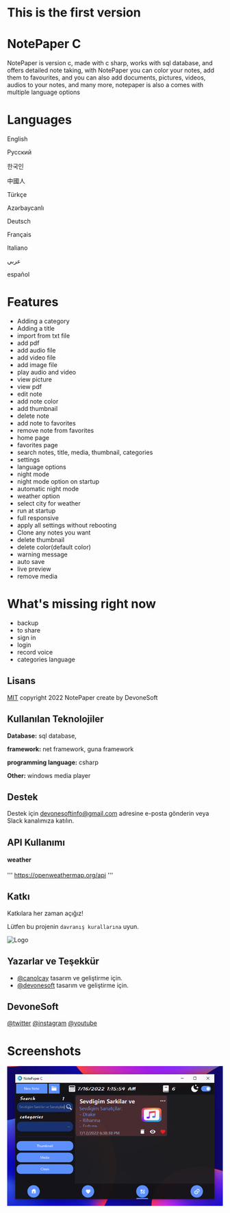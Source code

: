 # This is the first version
# NotePaper C

NotePaper is version c, made with c sharp, works with sql database, and offers detailed note taking, with NotePaper you can color your notes, add them to favourites, and you can also add documents, pictures, videos, audios to your notes, and many more, notepaper is also a comes with multiple language options

# Languages
English

Русский

한국인

中國人

Türkçe

Azərbaycanlı

Deutsch

Français

Italiano

عربي

español
# Features
- Adding a category
- Adding a title
- import from txt file
- add pdf
- add audio file
- add video file
- add image file
- play audio and video
- view picture
- view pdf
- edit note
- add note color
- add thumbnail
- delete note
- add note to favorites
- remove note from favorites
- home page
- favorites page
- search notes, title, media, thumbnail, categories
- settings
- language options
- night mode
- night mode option on startup
- automatic night mode
- weather option
- select city for weather
- run at startup
- full responsive
- apply all settings without rebooting
- Clone any notes you want
- delete thumbnail
- delete color(default color)
- warning message
- auto save
- live preview
- remove media
# What's missing right now
- backup
- to share
- sign in
- login
- record voice
- categories language


## Lisans

[MIT](https://choosealicense.com/licenses/mit/)
copyright 2022 NotePaper create by DevoneSoft
## Kullanılan Teknolojiler

**Database:** sql database, 

**framework:** net framework, guna framework

**programming language:** csharp

**Other:** windows media player

  
## Destek

Destek için devonesoftinfo@gmail.com adresine e-posta gönderin veya Slack kanalımıza katılın.

  
## API Kullanımı

#### weather
''' 
https://openweathermap.org/api
'''

  
## Katkı

Katkılara her zaman açığız!

Lütfen bu projenin `davranış kurallarına` uyun.

  
![Logo](https://cdn-icons.flaticon.com/png/512/3665/premium/3665982.png?token=exp=1657924942~hmac=5e06ba645a558bcf0edd8018a860b8da)

    

  
## Yazarlar ve Teşekkür

- [@canolcay](https://github.com/yasincanolcay) tasarım ve geliştirme için.
- [@devonesoft](https://twitter.com/DevoneSoft) tasarım ve geliştirme için.

  
## DevoneSoft

[@twitter](https://twitter.com/DevoneSoft)
[@instagram](https://www.instagram.com/devonesoft/)
[@youtube](https://www.youtube.com/channel/UCJ8uEcZIP_sSKhZJ2NTjflg)

# Screenshots
<img src="https://raw.githubusercontent.com/yasincanolcay/NotePaper-C/master/NotePaper/bin/Debug/screenshots/Screenshot%20(193).png"/>
  

